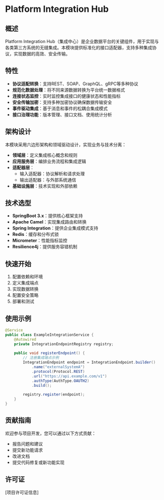 # Platform Integration Hub

## 概述
Platform Integration Hub（集成中心）是企业数据平台的关键组件，用于实现与各类第三方系统的无缝集成。本模块提供标准化的接口适配器，支持多种集成协议，实现数据的高效、安全传输。

## 特性
- **协议适配转换**：支持REST、SOAP、GraphQL、gRPC等多种协议
- **规范化数据处理**：将不同来源数据转换为平台统一数据格式
- **连接状态监控**：实时监控集成接口的健康状态和性能指标
- **安全传输加密**：支持多种加密协议确保数据传输安全
- **事件驱动集成**：基于消息和事件的松耦合集成模式
- **接口治理功能**：版本管理、接口文档、使用统计分析

## 架构设计
本模块采用六边形架构和领域驱动设计，实现业务与技术分离：
- **领域层**：定义集成核心概念和规则
- **应用服务层**：编排业务流程和集成逻辑
- **适配器层**：
  - 输入适配器：协议解析和请求处理
  - 输出适配器：与外部系统通信
- **基础设施层**：技术实现和外部依赖

## 技术选型
- **SpringBoot 3.x**：提供核心框架支持
- **Apache Camel**：实现集成路由和转换
- **Spring Integration**：提供企业集成模式支持
- **Redis**：缓存和分布式锁
- **Micrometer**：性能指标监控
- **Resilience4j**：提供服务容错机制

## 快速开始
1. 配置依赖和环境
2. 定义集成端点
3. 实现数据转换
4. 配置安全策略
5. 部署和测试

## 使用示例
```java
@Service
public class ExampleIntegrationService {
    @Autowired
    private IntegrationEndpointRegistry registry;
    
    public void registerEndpoint() {
        // 注册集成端点示例
        IntegrationEndpoint endpoint = IntegrationEndpoint.builder()
            .name("externalSystemA")
            .protocol(Protocol.REST)
            .url("https://api.example.com/v1")
            .authType(AuthType.OAUTH2)
            .build();
            
        registry.register(endpoint);
    }
}
```

## 贡献指南
欢迎参与项目开发，您可以通过以下方式贡献：
- 报告问题和建议
- 提交新功能请求
- 改进文档
- 提交代码修复或新功能实现

## 许可证
[项目许可证信息]
